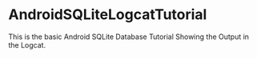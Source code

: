 AndroidSQLiteLogcatTutorial
===========================

This is the basic Android SQLite Database Tutorial Showing the Output in the Logcat.
